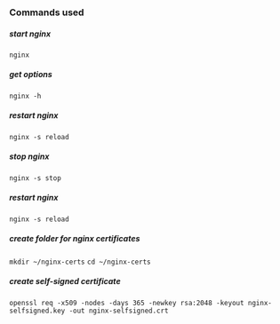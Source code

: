 
### Commands used

##### start nginx
`nginx`

##### get options
`nginx -h`

##### restart nginx
`nginx -s reload`

##### stop nginx
`nginx -s stop`  

##### restart nginx
`nginx -s reload`

##### create folder for nginx certificates
`mkdir ~/nginx-certs`
`cd ~/nginx-certs`

##### create self-signed certificate
`openssl req -x509 -nodes -days 365 -newkey rsa:2048 -keyout nginx-selfsigned.key -out nginx-selfsigned.crt`
